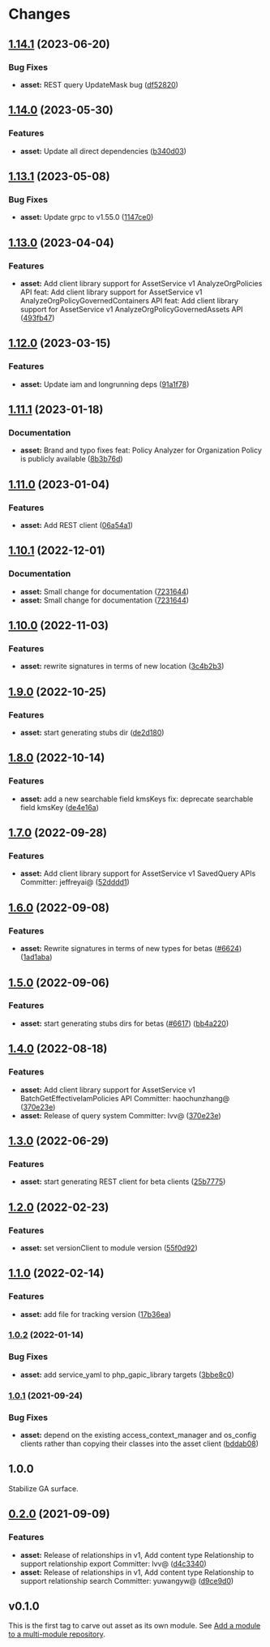 # Changes

## [1.14.1](https://github.com/googleapis/google-cloud-go/compare/asset/v1.14.0...asset/v1.14.1) (2023-06-20)


### Bug Fixes

* **asset:** REST query UpdateMask bug ([df52820](https://github.com/googleapis/google-cloud-go/commit/df52820b0e7721954809a8aa8700b93c5662dc9b))

## [1.14.0](https://github.com/googleapis/google-cloud-go/compare/asset/v1.13.1...asset/v1.14.0) (2023-05-30)


### Features

* **asset:** Update all direct dependencies ([b340d03](https://github.com/googleapis/google-cloud-go/commit/b340d030f2b52a4ce48846ce63984b28583abde6))

## [1.13.1](https://github.com/googleapis/google-cloud-go/compare/asset/v1.13.0...asset/v1.13.1) (2023-05-08)


### Bug Fixes

* **asset:** Update grpc to v1.55.0 ([1147ce0](https://github.com/googleapis/google-cloud-go/commit/1147ce02a990276ca4f8ab7a1ab65c14da4450ef))

## [1.13.0](https://github.com/googleapis/google-cloud-go/compare/asset/v1.12.0...asset/v1.13.0) (2023-04-04)


### Features

* **asset:** Add client library support for AssetService v1 AnalyzeOrgPolicies API feat: Add client library support for AssetService v1 AnalyzeOrgPolicyGovernedContainers API feat: Add client library support for AssetService v1 AnalyzeOrgPolicyGovernedAssets API ([493fb47](https://github.com/googleapis/google-cloud-go/commit/493fb4776e5976cd7a0a8f3d12f951b251300081))

## [1.12.0](https://github.com/googleapis/google-cloud-go/compare/asset/v1.11.1...asset/v1.12.0) (2023-03-15)


### Features

* **asset:** Update iam and longrunning deps ([91a1f78](https://github.com/googleapis/google-cloud-go/commit/91a1f784a109da70f63b96414bba8a9b4254cddd))

## [1.11.1](https://github.com/googleapis/google-cloud-go/compare/asset/v1.11.0...asset/v1.11.1) (2023-01-18)


### Documentation

* **asset:** Brand and typo fixes feat: Policy Analyzer for Organization Policy is publicly available ([8b3b76d](https://github.com/googleapis/google-cloud-go/commit/8b3b76d4c896e3f3338ccd357a5b2b7a6155c773))

## [1.11.0](https://github.com/googleapis/google-cloud-go/compare/asset/v1.10.1...asset/v1.11.0) (2023-01-04)


### Features

* **asset:** Add REST client ([06a54a1](https://github.com/googleapis/google-cloud-go/commit/06a54a16a5866cce966547c51e203b9e09a25bc0))

## [1.10.1](https://github.com/googleapis/google-cloud-go/compare/asset/v1.10.0...asset/v1.10.1) (2022-12-01)


### Documentation

* **asset:** Small change for documentation ([7231644](https://github.com/googleapis/google-cloud-go/commit/7231644e71f05abc864924a0065b9ea22a489180))
* **asset:** Small change for documentation ([7231644](https://github.com/googleapis/google-cloud-go/commit/7231644e71f05abc864924a0065b9ea22a489180))

## [1.10.0](https://github.com/googleapis/google-cloud-go/compare/asset/v1.9.0...asset/v1.10.0) (2022-11-03)


### Features

* **asset:** rewrite signatures in terms of new location ([3c4b2b3](https://github.com/googleapis/google-cloud-go/commit/3c4b2b34565795537aac1661e6af2442437e34ad))

## [1.9.0](https://github.com/googleapis/google-cloud-go/compare/asset/v1.8.0...asset/v1.9.0) (2022-10-25)


### Features

* **asset:** start generating stubs dir ([de2d180](https://github.com/googleapis/google-cloud-go/commit/de2d18066dc613b72f6f8db93ca60146dabcfdcc))

## [1.8.0](https://github.com/googleapis/google-cloud-go/compare/asset/v1.7.0...asset/v1.8.0) (2022-10-14)


### Features

* **asset:** add a new searchable field kmsKeys fix: deprecate searchable field kmsKey ([de4e16a](https://github.com/googleapis/google-cloud-go/commit/de4e16a498354ea7271f5b396f7cb2bb430052aa))

## [1.7.0](https://github.com/googleapis/google-cloud-go/compare/asset/v1.6.0...asset/v1.7.0) (2022-09-28)


### Features

* **asset:** Add client library support for AssetService v1 SavedQuery APIs Committer: jeffreyai@ ([52dddd1](https://github.com/googleapis/google-cloud-go/commit/52dddd1ed89fbe77e1859311c3b993a77a82bfc7))

## [1.6.0](https://github.com/googleapis/google-cloud-go/compare/asset/v1.5.0...asset/v1.6.0) (2022-09-08)


### Features

* **asset:** Rewrite signatures in terms of new types for betas ([#6624](https://github.com/googleapis/google-cloud-go/issues/6624)) ([1ad1aba](https://github.com/googleapis/google-cloud-go/commit/1ad1aba985d58e45774c27aa07cab446c6055ab0))

## [1.5.0](https://github.com/googleapis/google-cloud-go/compare/asset/v1.4.0...asset/v1.5.0) (2022-09-06)


### Features

* **asset:** start generating stubs dirs for betas ([#6617](https://github.com/googleapis/google-cloud-go/issues/6617)) ([bb4a220](https://github.com/googleapis/google-cloud-go/commit/bb4a2205c65e9d030abbb73ebec040e0a13fa731))

## [1.4.0](https://github.com/googleapis/google-cloud-go/compare/asset/v1.3.0...asset/v1.4.0) (2022-08-18)


### Features

* **asset:** Add client library support for AssetService v1 BatchGetEffectiveIamPolicies API Committer: haochunzhang@ ([370e23e](https://github.com/googleapis/google-cloud-go/commit/370e23eaa342a7055a8d8b6f8fe9420f83afe43e))
* **asset:** Release of query system Committer: lvv@ ([370e23e](https://github.com/googleapis/google-cloud-go/commit/370e23eaa342a7055a8d8b6f8fe9420f83afe43e))

## [1.3.0](https://github.com/googleapis/google-cloud-go/compare/asset/v1.2.0...asset/v1.3.0) (2022-06-29)


### Features

* **asset:** start generating REST client for beta clients ([25b7775](https://github.com/googleapis/google-cloud-go/commit/25b77757c1e6f372e03bf99ab7461264bba48d26))

## [1.2.0](https://github.com/googleapis/google-cloud-go/compare/asset/v1.1.0...asset/v1.2.0) (2022-02-23)


### Features

* **asset:** set versionClient to module version ([55f0d92](https://github.com/googleapis/google-cloud-go/commit/55f0d92bf112f14b024b4ab0076c9875a17423c9))

## [1.1.0](https://github.com/googleapis/google-cloud-go/compare/asset/v1.0.2...asset/v1.1.0) (2022-02-14)


### Features

* **asset:** add file for tracking version ([17b36ea](https://github.com/googleapis/google-cloud-go/commit/17b36ead42a96b1a01105122074e65164357519e))

### [1.0.2](https://www.github.com/googleapis/google-cloud-go/compare/asset/v1.0.1...asset/v1.0.2) (2022-01-14)


### Bug Fixes

* **asset:** add service_yaml to php_gapic_library targets ([3bbe8c0](https://www.github.com/googleapis/google-cloud-go/commit/3bbe8c0c558c06ef5865bb79eb228b6da667ddb3))

### [1.0.1](https://www.github.com/googleapis/google-cloud-go/compare/asset/v1.0.0...asset/v1.0.1) (2021-09-24)


### Bug Fixes

* **asset:** depend on the existing access_context_manager and os_config clients rather than copying their classes into the asset client ([bddab08](https://www.github.com/googleapis/google-cloud-go/commit/bddab08dfd0b9a0a79b113a46a0dd84dba1f3d3b))

## 1.0.0

Stabilize GA surface.

## [0.2.0](https://www.github.com/googleapis/google-cloud-go/compare/asset/v0.1.0...asset/v0.2.0) (2021-09-09)


### Features

* **asset:** Release of relationships in v1, Add content type Relationship to support relationship export Committer: lvv@ ([d4c3340](https://www.github.com/googleapis/google-cloud-go/commit/d4c3340bfc8b6793d6d2c8a3ed8ccdb472e1efd3))
* **asset:** Release of relationships in v1, Add content type Relationship to support relationship search Committer: yuwangyw@ ([d9ce9d0](https://www.github.com/googleapis/google-cloud-go/commit/d9ce9d0ee64f59c4e07ce4752bfd721051a95ac7))

## v0.1.0

This is the first tag to carve out asset as its own module. See
[Add a module to a multi-module repository](https://github.com/golang/go/wiki/Modules#is-it-possible-to-add-a-module-to-a-multi-module-repository).
